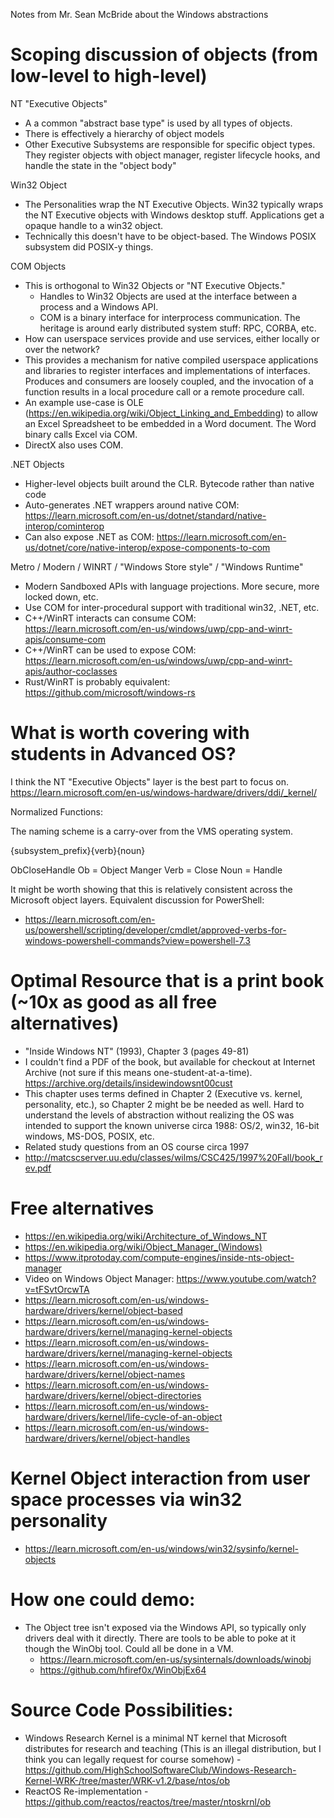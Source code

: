 Notes from Mr. Sean McBride about the Windows abstractions

# Scoping discussion of objects (from low-level to high-level)

NT "Executive Objects"
- A a common "abstract base type" is used by all types of objects.
- There is effectively a hierarchy of object models
- Other Executive Subsystems are responsible for specific object types. They register objects with object manager, register lifecycle hooks, and handle the state in the "object body"

Win32 Object
- The Personalities wrap the NT Executive Objects. Win32 typically wraps the NT Executive objects with Windows desktop stuff. Applications get a opaque handle to a win32 object.
- Technically this doesn't have to be object-based. The Windows POSIX subsystem did POSIX-y things.

COM Objects
- This is orthogonal to Win32 Objects or "NT Executive Objects."
  - Handles to Win32 Objects are used at the interface between a process and a Windows API.
  - COM is a binary interface for interprocess communication. The heritage is around early distributed system stuff: RPC, CORBA, etc.
- How can userspace services provide and use services, either locally or over the network?
- This provides a mechanism for native compiled userspace applications and libraries to register interfaces and implementations of interfaces. Produces and consumers are loosely coupled, and the invocation of a function results in a local procedure call or a remote procedure call.
- An example use-case is OLE (https://en.wikipedia.org/wiki/Object_Linking_and_Embedding) to allow an Excel Spreadsheet to be embedded in a Word document. The Word binary calls Excel via COM.
- DirectX also uses COM.

.NET Objects
- Higher-level objects built around the CLR. Bytecode rather than native code
- Auto-generates .NET wrappers around native COM: https://learn.microsoft.com/en-us/dotnet/standard/native-interop/cominterop
- Can also expose .NET as COM: https://learn.microsoft.com/en-us/dotnet/core/native-interop/expose-components-to-com

Metro / Modern / WINRT / "Windows Store style" / "Windows Runtime"
- Modern Sandboxed APIs with language projections. More secure, more locked down, etc.
- Use COM for inter-procedural support with traditional win32, .NET, etc.
- C++/WinRT interacts can consume COM: https://learn.microsoft.com/en-us/windows/uwp/cpp-and-winrt-apis/consume-com
- C++/WinRT can be used to expose COM: https://learn.microsoft.com/en-us/windows/uwp/cpp-and-winrt-apis/author-coclasses
- Rust/WinRT is probably equivalent: https://github.com/microsoft/windows-rs

# What is worth covering with students in Advanced OS?

I think the NT "Executive Objects" layer is the best part to focus on. https://learn.microsoft.com/en-us/windows-hardware/drivers/ddi/_kernel/

Normalized Functions:

The naming scheme is a carry-over from the VMS operating system.

{subsystem_prefix}{verb}{noun}

ObCloseHandle
Ob = Object Manger
Verb = Close
Noun = Handle

It might be worth showing that this is relatively consistent across the Microsoft object layers. Equivalent discussion for PowerShell:
- https://learn.microsoft.com/en-us/powershell/scripting/developer/cmdlet/approved-verbs-for-windows-powershell-commands?view=powershell-7.3



# Optimal Resource that is a print book (~10x as good as all free alternatives)
- "Inside Windows NT" (1993), Chapter 3 (pages 49-81)
- I couldn't find a PDF of the book, but available for checkout at Internet Archive (not sure if this means one-student-at-a-time). https://archive.org/details/insidewindowsnt00cust
- This chapter uses terms defined in Chapter 2 (Executive vs. kernel, personality, etc.), so Chapter 2 might be be needed as well. Hard to understand the levels of abstraction without realizing the OS was intended to support the known universe circa 1988: OS/2, win32, 16-bit windows, MS-DOS, POSIX, etc.
- Related study questions from an OS course circa 1997
- http://matcscserver.uu.edu/classes/wilms/CSC425/1997%20Fall/book_rev.pdf

# Free alternatives
- https://en.wikipedia.org/wiki/Architecture_of_Windows_NT
- https://en.wikipedia.org/wiki/Object_Manager_(Windows)
- https://www.itprotoday.com/compute-engines/inside-nts-object-manager
- Video on Windows Object Manager: https://www.youtube.com/watch?v=tFSvtOrcwTA
- https://learn.microsoft.com/en-us/windows-hardware/drivers/kernel/object-based
- https://learn.microsoft.com/en-us/windows-hardware/drivers/kernel/managing-kernel-objects
- https://learn.microsoft.com/en-us/windows-hardware/drivers/kernel/managing-kernel-objects
- https://learn.microsoft.com/en-us/windows-hardware/drivers/kernel/object-names
- https://learn.microsoft.com/en-us/windows-hardware/drivers/kernel/object-directories
- https://learn.microsoft.com/en-us/windows-hardware/drivers/kernel/life-cycle-of-an-object
- https://learn.microsoft.com/en-us/windows-hardware/drivers/kernel/object-handles

# Kernel Object interaction from user space processes via win32 personality
- https://learn.microsoft.com/en-us/windows/win32/sysinfo/kernel-objects

# How one could demo:
- The Object tree isn't exposed via the Windows API, so typically only drivers deal with it directly.
There are tools to be able to poke at it though the WinObj tool. Could all be done in a VM.
    - https://learn.microsoft.com/en-us/sysinternals/downloads/winobj
    - https://github.com/hfiref0x/WinObjEx64

# Source Code Possibilities:
- Windows Research Kernel is a minimal NT kernel that Microsoft distributes for research and teaching (This is an illegal distribution, but I think you can legally request for course somehow) - https://github.com/HighSchoolSoftwareClub/Windows-Research-Kernel-WRK-/tree/master/WRK-v1.2/base/ntos/ob
- ReactOS Re-implementation - https://github.com/reactos/reactos/tree/master/ntoskrnl/ob
